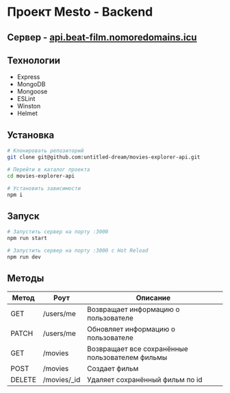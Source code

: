 # Проект Mesto - Backend

## Сервер - [api.beat-film.nomoredomains.icu](api.beat-film.nomoredomains.icu)

## Технологии
- Express
- MongoDB
- Mongoose
- ESLint
- Winston
- Helmet

## Установка
```bash
# Клонировать репозиторий
git clone git@github.com:untitled-dream/movies-explorer-api.git

# Перейти в каталог проекта
cd movies-explorer-api

# Установить зависимости
npm i
```

## Запуск
```bash
# Запустить сервер на порту :3000
npm run start

# Запустить сервер на порту :3000 с Hot Reload
npm run dev
```

## Методы

| Метод  | Роут                 | Описание                                        |
|--------|----------------------|-------------------------------------------------|
| GET    | /users/me            | Возвращает информацию о пользователе            |
| PATCH  | /users/me            | Обновляет информацию о пользователе             |
| GET    | /movies              | Возвращает все сохранённые пользователем фильмы |
| POST   | /movies              | Создает фильм                                   |
| DELETE | /movies/_id          | Удаляет сохранённый фильм по id                 |
